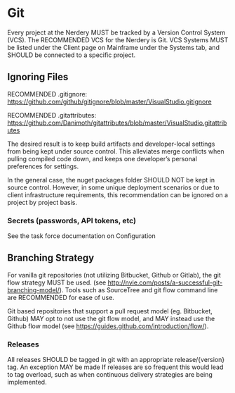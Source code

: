 Git
===========================================

Every project at the Nerdery MUST be tracked by a Version Control System (VCS). The RECOMMENDED VCS for the Nerdery is Git. VCS Systems MUST be listed under the Client page on Mainframe under the Systems tab, and SHOULD be connected to a specific project.

Ignoring Files
-------------------------------------------
RECOMMENDED .gitignore:
https://github.com/github/gitignore/blob/master/VisualStudio.gitignore

RECOMMENDED .gitattributes:
https://github.com/Danimoth/gitattributes/blob/master/VisualStudio.gitattributes

The desired result is to keep build artifacts and developer-local settings from being kept under source control. This alleviates merge conflicts when pulling compiled code down, and keeps one developer’s personal preferences for settings. 

In the general case, the nuget packages folder SHOULD NOT be kept in source control. However, in some unique deployment scenarios or due to client infrastructure requirements, this recommendation can be ignored on a project by project basis.

### Secrets (passwords, API tokens, etc)
See the task force documentation on Configuration

Branching Strategy
-------------------------------------------
For vanilla git repositories (not utilizing Bitbucket, Github or Gitlab), the git flow strategy MUST be used. (see http://nvie.com/posts/a-successful-git-branching-model/). Tools such as SourceTree and git flow command line are RECOMMENDED for ease of use. 

Git based repositories that support a pull request model (eg. Bitbucket, Github) MAY opt to not use the git flow model, and MAY instead use the Github flow model (see https://guides.github.com/introduction/flow/).

### Releases
All releases SHOULD be tagged in git with an appropriate release/{version} tag. An exception MAY be made If releases are so frequent this would lead to tag overload, such as when continuous delivery strategies are being implemented.
